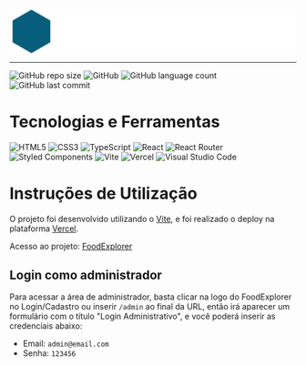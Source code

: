 <p align="center">
<img src="src/assets/logo.svg" align="center" width="700">
</p>

---

![GitHub repo size](https://img.shields.io/github/repo-size/davitorress/FoodExplorer-web)
![GitHub](https://img.shields.io/github/license/davitorress/FoodExplorer-web)
![GitHub language count](https://img.shields.io/github/languages/count/davitorress/FoodExplorer-web)
![GitHub last commit](https://img.shields.io/github/last-commit/davitorress/FoodExplorer-web)

# Tecnologias e Ferramentas

![HTML5](https://img.shields.io/badge/html5-%23E34F26.svg?style=for-the-badge&logo=html5&logoColor=white) ![CSS3](https://img.shields.io/badge/css3-%231572B6.svg?style=for-the-badge&logo=css3&logoColor=white) ![TypeScript](https://img.shields.io/badge/typescript-%23007ACC.svg?style=for-the-badge&logo=typescript&logoColor=white) ![React](https://img.shields.io/badge/react-%2320232a.svg?style=for-the-badge&logo=react&logoColor=%2361DAFB) ![React Router](https://img.shields.io/badge/React_Router-CA4245?style=for-the-badge&logo=react-router&logoColor=white) ![Styled Components](https://img.shields.io/badge/styled--components-DB7093?style=for-the-badge&logo=styled-components&logoColor=white) ![Vite](https://img.shields.io/badge/vite-%23646CFF.svg?style=for-the-badge&logo=vite&logoColor=white) ![Vercel](https://img.shields.io/badge/vercel-%23000000.svg?style=for-the-badge&logo=vercel&logoColor=white) ![Visual Studio Code](https://img.shields.io/badge/Visual%20Studio%20Code-0078d7.svg?style=for-the-badge&logo=visual-studio-code&logoColor=white)

# Instruções de Utilização

O projeto foi desenvolvido utilizando o [Vite](https://vitejs.dev/), e foi realizado o deploy na plataforma [Vercel](https://vercel.com/).

Acesso ao projeto: [FoodExplorer](https://dave-food-explorer-web.vercel.app/)

## Login como administrador

Para acessar a área de administrador, basta clicar na logo do FoodExplorer no Login/Cadastro ou inserir `/admin` ao final da URL, então irá aparecer um formulário com o título "Login Administrativo", e você poderá inserir as credenciais abaixo:

- Email: `admin@email.com`
- Senha: `123456`
